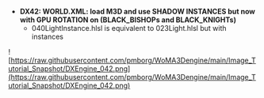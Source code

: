- <b>DX42: WORLD.XML: load M3D and use SHADOW INSTANCES but now with GPU ROTATION on (BLACK_BISHOPs and BLACK_KNIGHTs)</b><br> 
	- 040LightInstance.hlsl is equivalent to 023Light.hlsl but with instances
	
![https://raw.githubusercontent.com/pmborg/WoMA3Dengine/main/Image_Tutorial_Snapshot/DXEngine_042.png](https://raw.githubusercontent.com/pmborg/WoMA3Dengine/main/Image_Tutorial_Snapshot/DXEngine_042.png)	